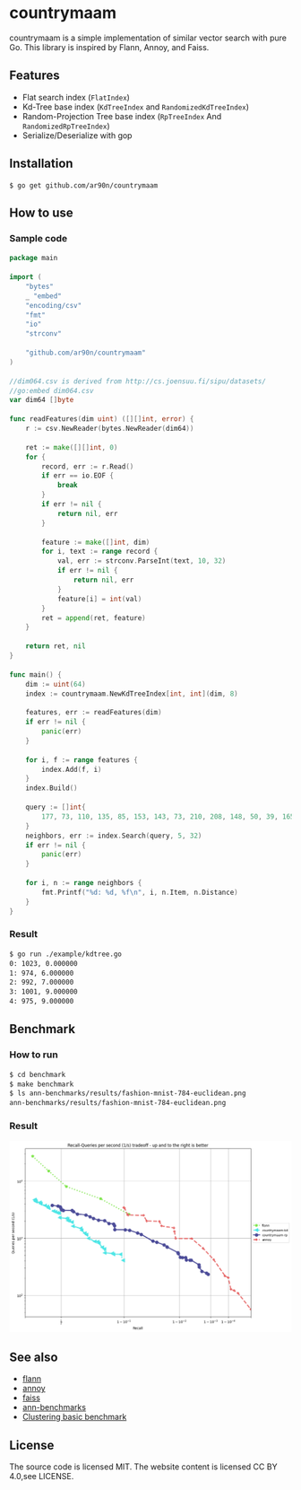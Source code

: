 # countrymaam
countrymaam is a simple implementation of similar vector search with pure Go.
This library is inspired by Flann, Annoy, and Faiss.

## Features
* Flat search index (`FlatIndex`)
* Kd-Tree base index (`KdTreeIndex` and `RandomizedKdTreeIndex`)
* Random-Projection Tree base index (`RpTreeIndex` And `RandomizedRpTreeIndex`)
* Serialize/Deserialize with gop

## Installation
```
$ go get github.com/ar90n/countrymaam
```

## How to use

### Sample code
```go
package main

import (
	"bytes"
	_ "embed"
	"encoding/csv"
	"fmt"
	"io"
	"strconv"

	"github.com/ar90n/countrymaam"
)

//dim064.csv is derived from http://cs.joensuu.fi/sipu/datasets/
//go:embed dim064.csv
var dim64 []byte

func readFeatures(dim uint) ([][]int, error) {
	r := csv.NewReader(bytes.NewReader(dim64))

	ret := make([][]int, 0)
	for {
		record, err := r.Read()
		if err == io.EOF {
			break
		}
		if err != nil {
			return nil, err
		}

		feature := make([]int, dim)
		for i, text := range record {
			val, err := strconv.ParseInt(text, 10, 32)
			if err != nil {
				return nil, err
			}
			feature[i] = int(val)
		}
		ret = append(ret, feature)
	}

	return ret, nil
}

func main() {
	dim := uint(64)
	index := countrymaam.NewKdTreeIndex[int, int](dim, 8)

	features, err := readFeatures(dim)
	if err != nil {
		panic(err)
	}

	for i, f := range features {
		index.Add(f, i)
	}
	index.Build()

	query := []int{
		177, 73, 110, 135, 85, 153, 143, 73, 210, 208, 148, 50, 39, 165, 51, 201, 47, 102, 198, 55, 192, 42, 89, 189, 104, 86, 183, 162, 60, 145, 122, 104, 133, 200, 167, 51, 147, 167, 191, 220, 85, 75, 57, 72, 43, 150, 155, 53, 163, 171, 106, 115, 99, 78, 88, 48, 81, 214, 114, 126, 196, 214, 220, 75,
	}
	neighbors, err := index.Search(query, 5, 32)
	if err != nil {
		panic(err)
	}

	for i, n := range neighbors {
		fmt.Printf("%d: %d, %f\n", i, n.Item, n.Distance)
	}
}
```
### Result
```bash
$ go run ./example/kdtree.go 
0: 1023, 0.000000
1: 974, 6.000000
2: 992, 7.000000
3: 1001, 9.000000
4: 975, 9.000000
```

## Benchmark

### How to run
```bash
$ cd benchmark
$ make benchmark
$ ls ann-benchmarks/results/fashion-mnist-784-euclidean.png 
ann-benchmarks/results/fashion-mnist-784-euclidean.png
```

### Result
![benchmark result](https://github.com/ar90n/countrymaam/blob/assets/images/fashion-mnist-784-euclidean.png)

## See also
* [flann](https://github.com/flann-lib/flann)
* [annoy](https://github.com/spotify/annoy)
* [faiss](https://github.com/facebookresearch/faiss)
* [ann-benchmarks](https://github.com/erikbern/ann-benchmarks)
* [Clustering basic benchmark](http://cs.joensuu.fi/sipu/datasets/)

## License
The source code is licensed MIT. The website content is licensed CC BY 4.0,see LICENSE.